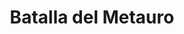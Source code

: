﻿---
title: "Batalla del Metauro"
permalink: periodes_102.html
layout: periode
dataInici: -207
sidebar: periodes
pares:
  - 40:
    title: "Segunda guerra púnica"
    dataInici: "(-218)"
    dataFi: "(-201)"

fills:
jocsPrincipals:
  - title: "The Battle of the Metaurus"
    bggId: 144091

jocsEscenaris:
jocsEpoca:
  - title: "SPQR"
    bggId: 21551
    escenari: "Metaurus"

  - title: "Battles of the Ancient World Volume II"
    bggId: 20617
    escenari: "Metaurus"

  - title: "Men at Arms"
    bggId: 8327
    escenari: "The Metaurus"

  - title: "Commands and Colors: Ancients"
    bggId: 14105
    escenari: "Metaurus"
    dataInici: 
    dataFi: 

jocsEpocaEscenaris:
---
